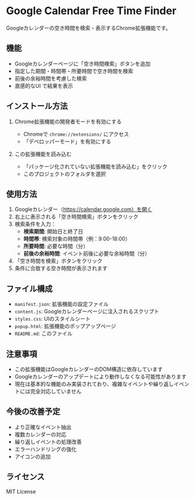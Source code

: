 # Google Calendar Free Time Finder

Googleカレンダーの空き時間を検索・表示するChrome拡張機能です。

## 機能

- Googleカレンダーページに「空き時間検索」ボタンを追加
- 指定した期間・時間帯・所要時間で空き時間を検索
- 前後の余裕時間を考慮した検索
- 直感的なUI で結果を表示

## インストール方法

1. Chrome拡張機能の開発者モードを有効にする
   - Chromeで `chrome://extensions/` にアクセス
   - 「デベロッパーモード」を有効にする

2. この拡張機能を読み込む
   - 「パッケージ化されていない拡張機能を読み込む」をクリック
   - このプロジェクトのフォルダを選択

## 使用方法

1. Googleカレンダー（https://calendar.google.com）を開く
2. 右上に表示される「空き時間検索」ボタンをクリック
3. 検索条件を入力：
   - **検索期間**: 開始日と終了日
   - **時間帯**: 検索対象の時間帯（例：9:00-18:00）
   - **所要時間**: 必要な時間（分）
   - **前後の余裕時間**: イベント前後に必要な余裕時間（分）
4. 「空き時間を検索」ボタンをクリック
5. 条件に合致する空き時間が表示されます

## ファイル構成

- `manifest.json`: 拡張機能の設定ファイル
- `content.js`: Googleカレンダーページに注入されるスクリプト
- `styles.css`: UIのスタイルシート  
- `popup.html`: 拡張機能のポップアップページ
- `README.md`: このファイル

## 注意事項

- この拡張機能はGoogleカレンダーのDOM構造に依存しています
- Googleカレンダーのアップデートにより動作しなくなる可能性があります
- 現在は基本的な機能のみ実装されており、複雑なイベントや繰り返しイベントには完全対応していません

## 今後の改善予定

- より正確なイベント抽出
- 複数カレンダーの対応
- 繰り返しイベントの処理改善
- エラーハンドリングの強化
- アイコンの追加

## ライセンス

MIT License